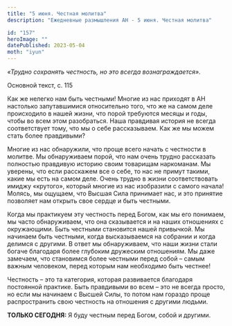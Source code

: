 ```yaml
---
title: "5 июня. Честная молитва"
description: "Ежедневные размышления АН - 5 июня. Честная молитва"

id: "157"
heroImage: ""
datePublished: 2023-05-04
moth: "iyun"
---
```


_«Трудно сохранять честность, но это всегда вознаграждается»._

Основной текст, с. 115

Как же нелегко нам быть честными! Многие из нас приходят в АН настолько
запутавшимися относительно того, что же на самом деле происходило в нашей
жизни, что порой требуются месяцы и годы, чтобы во всем этом разобраться. Наша
правдивая история не всегда соответствует тому, что мы о себе рассказываем.
Как же мы можем стать более правдивыми?

Многие из нас обнаружили, что проще всего начать с честности в молитве. Мы
обнаруживаем порой, что нам очень трудно рассказать полностью правдивую
историю своим товарищам наркоманам. Мы уверены, что если расскажем все о себе,
то нас не примут такими, какие мы есть на самом деле. Очень трудно в жизни
соответствовать имиджу «крутого», который многие из нас изобразили с самого
начала! Молясь, мы ощущаем, что Высшая Сила принимает нас, и это принятие
позволяет нам открыть свое сердце и быть честными.

Когда мы практикуем эту честность перед Богом, как мы его понимаем, мы часто
обнаруживаем, что она сказывается и на наших отношениях с окружающими. Быть
честными становится нашей привычкой. Мы начинаем быть честными, когда
высказываемся на собрании и когда делимся с другими. В ответ мы обнаруживаем,
что наши жизни стали богаче благодаря более глубоким дружеским отношениям. Мы
даже замечаем, что становимся более честными перед собой – самым важным
человеком, перед которым нам необходимо быть честнее!

Честность – это та категория, которая развивается благодаря постоянной
практике. Быть правдивыми во всем – это не всегда просто, но если мы начинаем
с Высшей Силы, то потом нам гораздо проще распространить свою честность на
отношения с другими людьми.

**ТОЛЬКО СЕГОДНЯ:** Я буду честным перед Богом, собой и другими.
